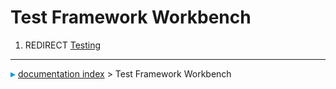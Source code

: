 # Test Framework Workbench
1.  REDIRECT [Testing](Testing.md)



---
![](images/Right_arrow.png) [documentation index](../README.md) > Test Framework Workbench
